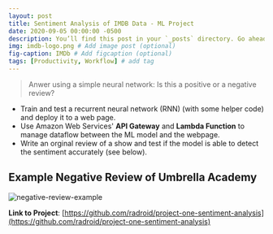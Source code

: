 ```yaml
---
layout: post
title: Sentiment Analysis of IMDB Data - ML Project
date: 2020-09-05 00:00:00 -0500
description: You’ll find this post in your `_posts` directory. Go ahead and edit it and re-build the site to see your changes. # Add post description (optional)
img: imdb-logo.png # Add image post (optional)
fig-caption: IMDb # Add figcaption (optional)
tags: [Productivity, Workflow] # add tag
---
```


> Anwer using a simple neural network: Is this a positive or a negative review?

* Train and test a recurrent neural network (RNN) (with some helper code) and deploy it to a web page.
* Use Amazon Web Services' **API Gateway** and **Lambda Function** to manage dataflow between the ML model and the webpage.
* Write an orginal review of a show and test if the model is able to detect the sentiment accurately (see below).

## Example Negative Review of Umbrella Academy
![negative-review-example]({{site.baseurl}}/assets/img/negative-review-example.png)

**Link to Project**: [https://github.com/radroid/project-one-sentiment-analysis](https://github.com/radroid/project-one-sentiment-analysis)